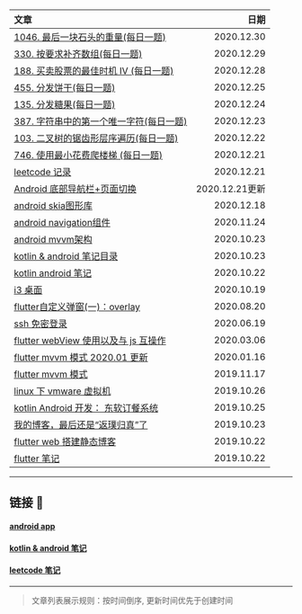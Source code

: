 &nbsp;

| 文章 | 日期 |
| :- | -: |
| [1046. 最后一块石头的重量(每日一题)](leetcode/1046_最后一块石头的重量.md) | 2020.12.30 |
| [330. 按要求补齐数组(每日一题)](leetcode/330_按要求补齐数组.md) | 2020.12.29 |
| [188. 买卖股票的最佳时机 IV (每日一题)](leetcode/188_买卖股票的最佳时机IV.md) | 2020.12.28 |
| [455. 分发饼干(每日一题)](leetcode/455_分发饼干.md) | 2020.12.25 |
| [135. 分发糖果(每日一题)](leetcode/135_分发糖果.md) | 2020.12.24 |
| [387. 字符串中的第一个唯一字符(每日一题)](leetcode/387_字符串中的第一个唯一字符.md) | 2020.12.23 |
| [103. 二叉树的锯齿形层序遍历(每日一题)](leetcode/103_二叉树的锯齿形层序遍历.md) | 2020.12.22 |
| [746. 使用最小花费爬楼梯 (每日一题)](leetcode/746_使用最小花费爬楼梯.md) | 2020.12.21 |
| [leetcode 记录](leetcode/leetcode.md) | 2020.12.21 |
| [Android 底部导航栏+页面切换](kotlin_android/android_bottom_navigation.md) | 2020.12.21更新 |
| [android skia图形库](kotlin_android/android_skia.md) | 2020.12.18 |
| [android navigation组件](kotlin_android/android_navigation.md) | 2020.11.24 |
| [android mvvm架构](kotlin_android/android_mvvm.md) | 2020.10.23 |
| [kotlin & android 笔记目录](kotlin_android/toc.md) | 2020.10.23 |
| [kotlin android 笔记](kotlin_android/kotlin_android.md) | 2020.10.22 |
| [i3 桌面](linux/i3桌面.md) | 2020.10.19 |
| [flutter自定义弹窗(一)：overlay](flutter/flutter_overlay.md) | 2020.08.20 |
| [ssh 免密登录](linux/ssh_免密登录.md) | 2020.06.19 |
| [flutter webView 使用以及与 js 互操作](flutter/flutter_webview.md) | 2020.03.06 |
| [flutter mvvm 模式 2020.01 更新](flutter/flutter_mvvm_模式2.md) | 2020.01.16 |
| [flutter mvvm 模式](flutter/flutter_mvvm_模式.md) | 2019.11.17 |
| [linux 下 vmware 虚拟机](linux/vmware_install.md)| 2019.10.26 |
| [kotlin Android 开发： 东软订餐系统](https://lzyprime.github.io/DNUIFoodApp/) | 2019.10.25 |
| [我的博客，最后还是“返璞归真”了](posts/我的博客最后还是返璞归真了.md) | 2019.10.23 |
| [flutter web 搭建静态博客](flutter/flutter_web/flutter_web搭建静态博客.md) | 2019.10.22 |
| [flutter 笔记](flutter/flutter.md) | 2019.10.22 |

---
## 链接 🔗

#### [android app](https://lzyprime.github.io/DNUIFoodApp/)
#### [kotlin & android 笔记](https://lzyprime.github.io/kotlin_android/kotlin_android)
#### [leetcode 笔记](https://lzyprime.github.io/leetcode/leetcode)

---
> 文章列表展示规则：按时间倒序, 更新时间优先于创建时间